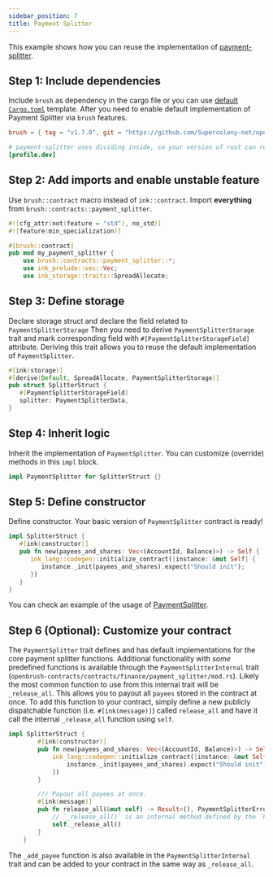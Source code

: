 ```yaml
---
sidebar_position: 7
title: Payment Splitter
---
```


This example shows how you can reuse the implementation of
[payment-splitter](https://github.com/Supercolony-net/openbrush-contracts/tree/main/contracts/finance/payment_splitter).

## Step 1: Include dependencies

Include `brush` as dependency in the cargo file or you can use [default `Cargo.toml`](/smart-contracts/overview#the-default-toml-of-your-project-with-openbrush) template.
After you need to enable default implementation of Payment Splitter via `brush` features.

```toml
brush = { tag = "v1.7.0", git = "https://github.com/Supercolony-net/openbrush-contracts", default-features = false, features = ["payment_splitter"] }

# payment-splitter uses dividing inside, so your version of rust can require you to disable check overflow.
[profile.dev]
```

## Step 2: Add imports and enable unstable feature

Use `brush::contract` macro instead of `ink::contract`. Import **everything** from `brush::contracts::payment_splitter`.

```rust
#![cfg_attr(not(feature = "std"), no_std)]
#![feature(min_specialization)]

#[brush::contract]
pub mod my_payment_splitter {
    use brush::contracts::payment_splitter::*;
    use ink_prelude::vec::Vec;
    use ink_storage::traits::SpreadAllocate;
```

## Step 3: Define storage

Declare storage struct and declare the field related to `PaymentSplitterStorage`
Then you need to derive `PaymentSplitterStorage` trait and mark corresponding field
with `#[PaymentSplitterStorageField]` attribute. Deriving this trait allows you to reuse
the default implementation of `PaymentSplitter`.

```rust
#[ink(storage)]
#[derive(Default, SpreadAllocate, PaymentSplitterStorage)]
pub struct SplitterStruct {
   #[PaymentSplitterStorageField]
   splitter: PaymentSplitterData,
}
```

## Step 4: Inherit logic

Inherit the implementation of `PaymentSplitter`. You can customize (override) methods in this `impl` block.

```rust
impl PaymentSplitter for SplitterStruct {}
```

## Step 5: Define constructor

Define constructor. Your basic version of `PaymentSplitter` contract is ready!

```rust
impl SplitterStruct {
   #[ink(constructor)]
   pub fn new(payees_and_shares: Vec<(AccountId, Balance)>) -> Self {
      ink_lang::codegen::initialize_contract(|instance: &mut Self| {
         instance._init(payees_and_shares).expect("Should init");
      })
   }
}
```

You can check an example of the usage of [PaymentSplitter](https://github.com/Supercolony-net/openbrush-contracts/tree/main/examples/payment_splitter).

## Step 6 (Optional): Customize your contract

The `PaymentSplitter` trait defines and has default implementations for the core payment splitter functions. Additional functionality with *some* predefined functions is available through the `PaymentSplitterInternal` trait (`openbrush-contracts/contracts/finance/payment_splitter/mod.rs`). Likely the most common function to use from this internal trait will be `_release_all`. This allows you to payout all `payees` stored in the contract at once. To add this function to your contract, simply define a new publicly dispatchable function (i.e. `#[ink(message)]`) called `release_all` and have it call the internal `_release_all` function using `self`.

```rust
impl SplitterStruct {
        #[ink(constructor)]
        pub fn new(payees_and_shares: Vec<(AccountId, Balance)>) -> Self {
            ink_lang::codegen::initialize_contract(|instance: &mut Self| {
                instance._init(payees_and_shares).expect("Should init");
            })
        }

        /// Payout all payees at once.
        #[ink(message)]
        pub fn release_all(&mut self) -> Result<(), PaymentSplitterError> {
            // `_release_all()` is an internal method defined by the `PaymentSplitterInternal` trait
            self._release_all()
        }
    }
```
The `_add_payee` function is also available in the `PaymentSplitterInternal` trait and can be added to your contract in the same way as `_release_all`.